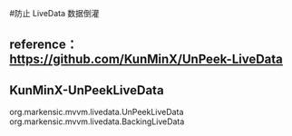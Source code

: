 #防止 LiveData 数据倒灌
## reference：https://github.com/KunMinX/UnPeek-LiveData
## KunMinX-UnPeekLiveData
org.markensic.mvvm.livedata.UnPeekLiveData
org.markensic.mvvm.livedata.BackingLiveData